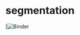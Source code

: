 # segmentation
[![Binder](https://mybinder.org/v2/gh/WissalFarjallah/TP2_Segmentation/4ca3905ba55e1c5d6f981465108b2bdbc686a1d2)
